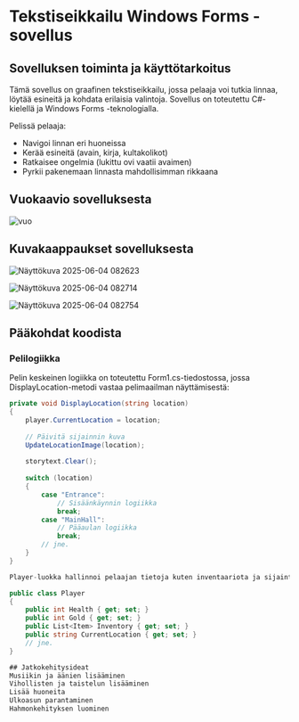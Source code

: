 # Tekstiseikkailu Windows Forms -sovellus

## Sovelluksen toiminta ja käyttötarkoitus

Tämä sovellus on graafinen tekstiseikkailu, jossa pelaaja voi tutkia linnaa, löytää esineitä ja kohdata erilaisia valintoja. Sovellus on toteutettu C#-kielellä ja Windows Forms -teknologialla.

Pelissä pelaaja:
- Navigoi linnan eri huoneissa
- Kerää esineitä (avain, kirja, kultakolikot)
- Ratkaisee ongelmia (lukittu ovi vaatii avaimen)
- Pyrkii pakenemaan linnasta mahdollisimman rikkaana

## Vuokaavio sovelluksesta
![vuo](https://github.com/user-attachments/assets/0799a8d6-e42d-48ee-b0f3-3713c8486c28)

## Kuvakaappaukset sovelluksesta

![Näyttökuva 2025-06-04 082623](https://github.com/user-attachments/assets/b8ceb503-0c96-45a1-a7d8-bd16e3460398)

![Näyttökuva 2025-06-04 082714](https://github.com/user-attachments/assets/e7fb8b22-8da6-439b-8a2b-a7a8b32f072a)

![Näyttökuva 2025-06-04 082754](https://github.com/user-attachments/assets/50c23bc9-75b5-4c13-9fcd-f4721f631dbd)

## Pääkohdat koodista

### Pelilogiikka

Pelin keskeinen logiikka on toteutettu Form1.cs-tiedostossa, jossa DisplayLocation-metodi vastaa pelimaailman näyttämisestä:

```csharp
private void DisplayLocation(string location)
{
    player.CurrentLocation = location;
    
    // Päivitä sijainnin kuva
    UpdateLocationImage(location);
    
    storytext.Clear();
    
    switch (location)
    {
        case "Entrance":
            // Sisäänkäynnin logiikka
            break;
        case "MainHall":
            // Pääaulan logiikka
            break;
        // jne.
    }
}

Player-luokka hallinnoi pelaajan tietoja kuten inventaariota ja sijaintia:

public class Player
{
    public int Health { get; set; }
    public int Gold { get; set; }
    public List<Item> Inventory { get; set; }
    public string CurrentLocation { get; set; }
    // jne.
}

## Jatkokehitysideat
Musiikin ja äänien lisääminen
Vihollisten ja taistelun lisääminen
Lisää huoneita
Ulkoasun parantaminen
Hahmonkehityksen luominen
